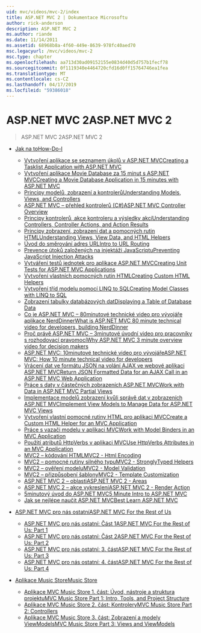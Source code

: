 ```yaml
---
uid: mvc/videos/mvc-2/index
title: ASP.NET MVC 2 | Dokumentace Microsoftu
author: rick-anderson
description: ASP.NET MVC 2
ms.author: riande
ms.date: 11/14/2011
ms.assetid: 68968b8a-4f60-449e-8639-978fc40aed70
msc.legacyurl: /mvc/videos/mvc-2
msc.type: chapter
ms.openlocfilehash: aa713d30ad09152155e0834d40d5d757b1fecf78
ms.sourcegitcommit: 0f1119340e4464720cfd16d0ff15764746ea1fea
ms.translationtype: MT
ms.contentlocale: cs-CZ
ms.lasthandoff: 04/17/2019
ms.locfileid: "59386018"
---
```

# <a name="aspnet-mvc-2"></a><span data-ttu-id="bdac7-103">ASP.NET MVC 2</span><span class="sxs-lookup"><span data-stu-id="bdac7-103">ASP.NET MVC 2</span></span>

> <span data-ttu-id="bdac7-104">ASP.NET MVC 2</span><span class="sxs-lookup"><span data-stu-id="bdac7-104">ASP.NET MVC 2</span></span>


- [<span data-ttu-id="bdac7-105">Jak na to</span><span class="sxs-lookup"><span data-stu-id="bdac7-105">How-Do-I</span></span>](how-do-i/index.md)

    - [<span data-ttu-id="bdac7-106">Vytvoření aplikace se seznamem úkolů v ASP.NET MVC</span><span class="sxs-lookup"><span data-stu-id="bdac7-106">Creating a Tasklist Application with ASP.NET MVC</span></span>](how-do-i/creating-a-tasklist-application-with-aspnet-mvc.md)
    - [<span data-ttu-id="bdac7-107">Vytvoření aplikace Movie Database za 15 minut s ASP.NET MVC</span><span class="sxs-lookup"><span data-stu-id="bdac7-107">Creating a Movie Database Application in 15 minutes with ASP.NET MVC</span></span>](how-do-i/creating-a-movie-database-application-in-15-minutes-with-aspnet-mvc.md)
    - [<span data-ttu-id="bdac7-108">Principy modelů, zobrazení a kontrolerů</span><span class="sxs-lookup"><span data-stu-id="bdac7-108">Understanding Models, Views, and Controllers</span></span>](how-do-i/understanding-models-views-and-controllers.md)
    - [<span data-ttu-id="bdac7-109">ASP.NET MVC – přehled kontrolerů (C#)</span><span class="sxs-lookup"><span data-stu-id="bdac7-109">ASP.NET MVC Controller Overview</span></span>](how-do-i/aspnet-mvc-controller-overview.md)
    - [<span data-ttu-id="bdac7-110">Principy kontrolerů, akce kontroleru a výsledky akcí</span><span class="sxs-lookup"><span data-stu-id="bdac7-110">Understanding Controllers, Controller Actions, and Action Results</span></span>](how-do-i/understanding-controllers-controller-actions-and-action-results.md)
    - [<span data-ttu-id="bdac7-111">Principy zobrazení, zobrazení dat a pomocných rutin HTML</span><span class="sxs-lookup"><span data-stu-id="bdac7-111">Understanding Views, View Data, and HTML Helpers</span></span>](how-do-i/understanding-views-view-data-and-html-helpers.md)
    - [<span data-ttu-id="bdac7-112">Úvod do směrování adres URL</span><span class="sxs-lookup"><span data-stu-id="bdac7-112">Intro to URL Routing</span></span>](how-do-i/an-introduction-to-url-routing.md)
    - [<span data-ttu-id="bdac7-113">Prevence útoků založených na injektáži JavaScriptu</span><span class="sxs-lookup"><span data-stu-id="bdac7-113">Preventing JavaScript Injection Attacks</span></span>](how-do-i/preventing-javascript-injection-attacks.md)
    - [<span data-ttu-id="bdac7-114">Vytváření testů jednotek pro aplikace ASP.NET MVC</span><span class="sxs-lookup"><span data-stu-id="bdac7-114">Creating Unit Tests for ASP.NET MVC Applications</span></span>](how-do-i/creating-unit-tests-for-aspnet-mvc-applications.md)
    - [<span data-ttu-id="bdac7-115">Vytvoření vlastních pomocných rutin HTML</span><span class="sxs-lookup"><span data-stu-id="bdac7-115">Creating Custom HTML Helpers</span></span>](how-do-i/creating-custom-html-helpers.md)
    - [<span data-ttu-id="bdac7-116">Vytvoření tříd modelu pomocí LINQ to SQL</span><span class="sxs-lookup"><span data-stu-id="bdac7-116">Creating Model Classes with LINQ to SQL</span></span>](how-do-i/creating-model-classes-with-linq-to-sql.md)
    - [<span data-ttu-id="bdac7-117">Zobrazení tabulky databázových dat</span><span class="sxs-lookup"><span data-stu-id="bdac7-117">Displaying a Table of Database Data</span></span>](how-do-i/displaying-a-table-of-database-data.md)
    - [<span data-ttu-id="bdac7-118">Co je ASP.NET MVC – 80minutové technické video pro vývojáře aplikace NerdDinner</span><span class="sxs-lookup"><span data-stu-id="bdac7-118">What is ASP.NET MVC 80 minute technical video for developers, building NerdDinner</span></span>](how-do-i/what-is-aspnet-mvc-80-minute-technical-video-for-developers-building-nerddinner.md)
    - [<span data-ttu-id="bdac7-119">Proč právě ASP.NET MVC – 3minutové úvodní video pro pracovníky s rozhodovací pravomocí</span><span class="sxs-lookup"><span data-stu-id="bdac7-119">Why ASP.NET MVC 3 minute overview video for decision makers</span></span>](how-do-i/why-aspnet-mvc-3-minute-overview-video-for-decision-makers.md)
    - [<span data-ttu-id="bdac7-120">ASP.NET MVC: 10minutové technické video pro vývojáře</span><span class="sxs-lookup"><span data-stu-id="bdac7-120">ASP.NET MVC: How 10 minute technical video for developers</span></span>](how-do-i/aspnet-mvc-how-10-minute-technical-video-for-developers.md)
    - [<span data-ttu-id="bdac7-121">Vrácení dat ve formátu JSON na volání AJAX ve webové aplikaci ASP.NET MVC</span><span class="sxs-lookup"><span data-stu-id="bdac7-121">Return JSON Formatted Data for an AJAX Call in an ASP.NET MVC Web Application</span></span>](how-do-i/how-do-i-return-json-formatted-data-for-an-ajax-call-in-an-aspnet-mvc-web-application.md)
    - [<span data-ttu-id="bdac7-122">Práce s daty v částečných zobrazeních ASP.NET MVC</span><span class="sxs-lookup"><span data-stu-id="bdac7-122">Work with Data in ASP.NET MVC Partial Views</span></span>](how-do-i/how-do-i-work-with-data-in-aspnet-mvc-partial-views.md)
    - [<span data-ttu-id="bdac7-123">Implementace modelů zobrazení kvůli správě dat v zobrazeních ASP.NET MVC</span><span class="sxs-lookup"><span data-stu-id="bdac7-123">Implement View Models to Manage Data for ASP.NET MVC Views</span></span>](how-do-i/how-do-i-implement-view-models-to-manage-data-for-aspnet-mvc-views.md)
    - [<span data-ttu-id="bdac7-124">Vytvoření vlastní pomocné rutiny HTML pro aplikaci MVC</span><span class="sxs-lookup"><span data-stu-id="bdac7-124">Create a Custom HTML Helper for an MVC Application</span></span>](how-do-i/how-do-i-create-a-custom-html-helper-for-an-mvc-application.md)
    - [<span data-ttu-id="bdac7-125">Práce s vazači modelu v aplikaci MVC</span><span class="sxs-lookup"><span data-stu-id="bdac7-125">Work with Model Binders in an MVC Application</span></span>](how-do-i/how-do-i-work-with-model-binders-in-an-mvc-application.md)
    - [<span data-ttu-id="bdac7-126">Použití atributů HttpVerbs v aplikaci MVC</span><span class="sxs-lookup"><span data-stu-id="bdac7-126">Use HttpVerbs Attributes in an MVC Application</span></span>](how-do-i/how-do-i-use-httpverbs-attributes-in-an-mvc-application.md)
    - [<span data-ttu-id="bdac7-127">MVC2 – kódování HTML</span><span class="sxs-lookup"><span data-stu-id="bdac7-127">MVC2 - Html Encoding</span></span>](how-do-i/mvc2-html-encoding.md)
    - [<span data-ttu-id="bdac7-128">MVC2 – pomocné rutiny silného typu</span><span class="sxs-lookup"><span data-stu-id="bdac7-128">MVC2 - StronglyTyped Helpers</span></span>](how-do-i/mvc2-stronglytyped-helpers.md)
    - [<span data-ttu-id="bdac7-129">MVC2 – ověření modelu</span><span class="sxs-lookup"><span data-stu-id="bdac7-129">MVC2 - Model Validation</span></span>](how-do-i/mvc2-model-validation.md)
    - [<span data-ttu-id="bdac7-130">MVC2 – přizpůsobení šablony</span><span class="sxs-lookup"><span data-stu-id="bdac7-130">MVC2 - Template Customization</span></span>](how-do-i/mvc2-template-customization.md)
    - [<span data-ttu-id="bdac7-131">ASP.NET MVC 2 – oblasti</span><span class="sxs-lookup"><span data-stu-id="bdac7-131">ASP.NET MVC 2 - Areas</span></span>](how-do-i/aspnet-mvc-2-areas.md)
    - [<span data-ttu-id="bdac7-132">ASP.NET MVC 2 – akce vykreslení</span><span class="sxs-lookup"><span data-stu-id="bdac7-132">ASP.NET MVC 2 - Render Action</span></span>](how-do-i/aspnet-mvc-2-render-action.md)
    - [<span data-ttu-id="bdac7-133">5minutový úvod do ASP.NET MVC</span><span class="sxs-lookup"><span data-stu-id="bdac7-133">5 Minute Intro to ASP.NET MVC</span></span>](how-do-i/5-minute-introduction-to-aspnet-mvc.md)
    - [<span data-ttu-id="bdac7-134">Jak se nejlépe naučit ASP.NET MVC</span><span class="sxs-lookup"><span data-stu-id="bdac7-134">Best Learn ASP.NET MVC</span></span>](how-do-i/how-to-best-learn-asp-net-mvc.md)
- [<span data-ttu-id="bdac7-135">ASP.NET MVC pro nás ostatní</span><span class="sxs-lookup"><span data-stu-id="bdac7-135">ASP.NET MVC For the Rest of Us</span></span>](aspnet-mvc-for-the-rest-of-us/index.md)

    - [<span data-ttu-id="bdac7-136">ASP.NET MVC pro nás ostatní: Část 1</span><span class="sxs-lookup"><span data-stu-id="bdac7-136">ASP.NET MVC For the Rest of Us: Part 1</span></span>](aspnet-mvc-for-the-rest-of-us/aspnet-mvc-for-the-rest-of-us-part-1.md)
    - [<span data-ttu-id="bdac7-137">ASP.NET MVC pro nás ostatní: Část 2</span><span class="sxs-lookup"><span data-stu-id="bdac7-137">ASP.NET MVC For the Rest of Us: Part 2</span></span>](aspnet-mvc-for-the-rest-of-us/aspnet-mvc-for-the-rest-of-us-part-2.md)
    - [<span data-ttu-id="bdac7-138">ASP.NET MVC pro nás ostatní: 3. část</span><span class="sxs-lookup"><span data-stu-id="bdac7-138">ASP.NET MVC For the Rest of Us: Part 3</span></span>](aspnet-mvc-for-the-rest-of-us/aspnet-mvc-for-the-rest-of-us-part-3.md)
    - [<span data-ttu-id="bdac7-139">ASP.NET MVC pro nás ostatní: 4. část</span><span class="sxs-lookup"><span data-stu-id="bdac7-139">ASP.NET MVC For the Rest of Us: Part 4</span></span>](aspnet-mvc-for-the-rest-of-us/aspnet-mvc-for-the-rest-of-us-part-4.md)
- [<span data-ttu-id="bdac7-140">Aplikace Music Store</span><span class="sxs-lookup"><span data-stu-id="bdac7-140">Music Store</span></span>](music-store/index.md)

    - [<span data-ttu-id="bdac7-141">Aplikace MVC Music Store 1. část: Úvod, nástroje a struktura projektu</span><span class="sxs-lookup"><span data-stu-id="bdac7-141">MVC Music Store Part 1: Intro, Tools, and Project Structure</span></span>](music-store/mvc-music-store-part-1-intro-tools-and-project-structure.md)
    - [<span data-ttu-id="bdac7-142">Aplikace MVC Music Store 2. část: Kontrolery</span><span class="sxs-lookup"><span data-stu-id="bdac7-142">MVC Music Store Part 2: Controllers</span></span>](music-store/mvc-music-store-part-2-controllers.md)
    - [<span data-ttu-id="bdac7-143">Aplikace MVC Music Store 3. část: Zobrazení a modely ViewModels</span><span class="sxs-lookup"><span data-stu-id="bdac7-143">MVC Music Store Part 3: Views and ViewModels</span></span>](music-store/mvc-music-store-part-3-views-and-viewmodels.md)
